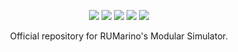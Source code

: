 
<p align="center">
      <a alt="Ubuntu Version">
      <img src="https://img.shields.io/badge/Ubuntu-18.04 (Bionic) -orange?style=plastic" /></a>
    <a  alt="ROS_version">
      <img src="https://img.shields.io/badge/ROS%20Version-Melodic-orange?style=plastic" /></a>
     <a  alt="Gazebo">
      <img src="https://img.shields.io/badge/Gazebo-9.0.0-orange?style=plastic" /></a>
     <a alt="TensorRT">
      <img src="https://img.shields.io/badge/TensorRT-7.1.3.0-blue?style=plastic" /></a>
     <a alt="VisionWorks">
      <img src="https://img.shields.io/badge/VisionWorks-1.6.0.501-blue?style=plastic" /></a>
</p>

<p align="center">Official repository for RUMarino's Modular Simulator.</p>